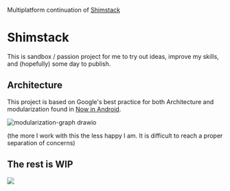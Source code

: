 Multiplatform continuation of [Shimstack](https://www.github.com/alpenraum/shimstack)

# Shimstack
This is sandbox / passion project for me to try out ideas, improve my skills, and (hopefully) some day to publish.

## Architecture
This project is based on Google's best practice for both Architecture and modularization found in [Now in Android](https://github.com/android/nowinandroid).

![modularization-graph drawio](https://github.com/alpenraum/Shimstack/assets/38424979/80cb8eba-656c-430c-85ff-12f8909ab2f4)

(the more I work with this the less happy I am. It is difficult to reach a proper separation of concerns)


## The rest is WIP

![](http://cataas.com/cat/gif)
